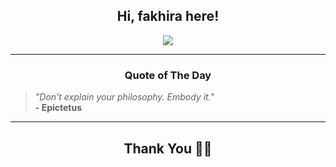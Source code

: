 <h2 align="center"> Hi, fakhira here!</h2>

<p align="center">
<a href="https://github.com/fakhiralkda" alt="github streak"><img src="https://dvst-streak.herokuapp.com/?user=fakhiralkda&theme=tokyonight&fire=DD472C"></a>
</p>

<hr>
<h3 align="center">Quote of The Day</h3>
<p align="center">
<blockquote>
<i>"Don't explain your philosophy. Embody it."</i>
<br>
<b>- Epictetus</b>
</blockquote>
</p>


<hr>
<h2 align="center">Thank You 🙏🏼</h2>
